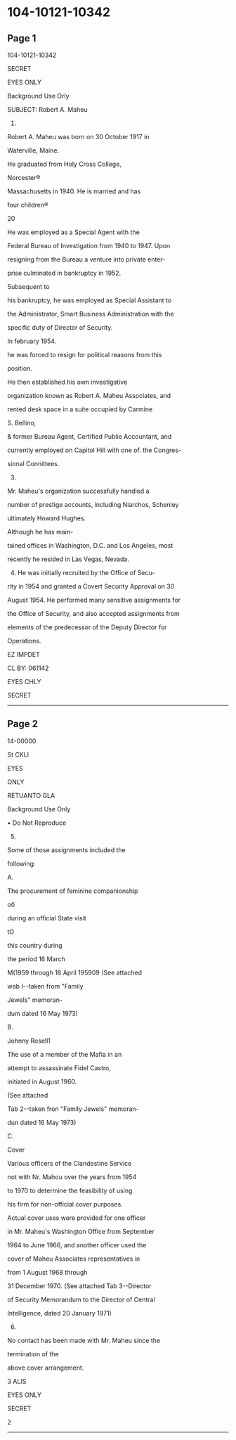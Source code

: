 # 104-10121-10342

## Page 1

104-10121-10342

SECRET

EYES ONLY

Background Use Orly

SUBJECT: Robert A. Maheu

1.

Robert A. Maheu was born on 30 October 1917 in

Waterville, Maine.

He graduated from Holy Cross College,

Norcester®

Massachusetts in 1940. He is married and has

four children®

20

He was employed as a Special Agent with the

Federal Bureau of Investigation from 1940 to 1947. Upon

resigning from the Bureau a venture into private enter-

prise culminated in bankruptcy in 1952.

Subsequent to

his bankruptcy, he was employed as Special Assistant to

the Administrator, Smart Business Administration with the

specific duty of Director of Security.

In february 1954.

he was forced to resign for political reasons from this

position.

He then established his own investigative

organization known as Robert A. Maheu Associates, and

rented desk space in a suite occupied by Carmine

S. Bellino,

& former Bureau Agent, Certified Publie Accountant, and

currently employed on Capitol Hill with one of. the Congres-

sional Connittees.

3.

Mr. Maheu's organization successfully handled a

number of prestige accounts, including Niarchos, Schenley

ultimately Howard Hughes.

Although he has main-

tained offices in Washington, D.C. and Los Angeles, most

recently he resided in Las Vegas, Nevada.

4. He was initially recruited by the Office of Secu-

rity in 1954 and granted a Covert Security Approval on 30

August 1954. He performed many sensitive assignments for

the Office of Security, and also accepted assignments from

elements of the predecessor of the Deputy Director for

Operations.

EZ IMPDET

CL BY: 061142

EYES CHLY

SECRET

---

## Page 2

14-00000

St CKLI

EYES

ONLY

RETUANTO GLA

Background Use Only

• Do Not Reproduce

5.

Some of those assignments included the

following:

A.

The procurement of feminine companionship

об

during an official State visit

tO

this country during

the period 16 March

M(1959 through 18 April 195909 (See attached

wab I--taken from "Family

Jewels" memoran-

dum dated 16 May 1973)

B.

Johnny Rosell1

The use of a member of the Mafia in an

attempt to assassinate Fidel Castro,

initiated in August 1960.

(See attached

Tab 2--taken fron "Family Jewels" memoran-

dun dated 16 May 1973)

C.

Cover

Various officers of the Clandestine Service

not with Nr. Mahou over the years from 1954

to 1970 to determine the feasibility of using

his firm for non-official cover purposes.

Actual cover uses were provided for one officer

in Mr. Maheu's Washington Office from September

1964 to June 1966, and another officer used the

cover of Maheu Associates representatives in

from 1 August 1968 through

31 December 1970. (See attached Tab 3--Director

of Security Memorandum to the Director of Central

Intelligence, dated 20 January 1971)

6.

No contact has been made with Mr. Maheu since the

termination of the

above cover arrangement.

3 ALIS

EYES ONLY

SECRET

2

---

